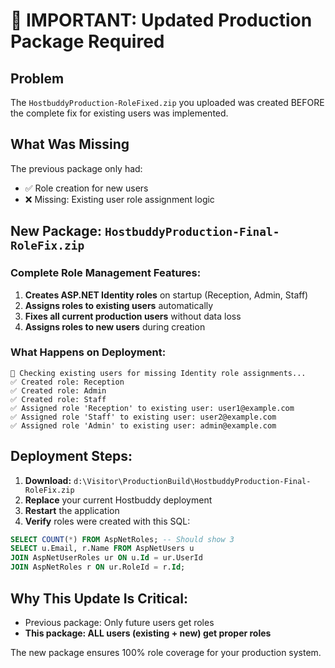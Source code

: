 # 🚨 IMPORTANT: Updated Production Package Required

## Problem
The `HostbuddyProduction-RoleFixed.zip` you uploaded was created BEFORE the complete fix for existing users was implemented.

## What Was Missing
The previous package only had:
- ✅ Role creation for new users
- ❌ Missing: Existing user role assignment logic

## New Package: `HostbuddyProduction-Final-RoleFix.zip`

### Complete Role Management Features:
1. **Creates ASP.NET Identity roles** on startup (Reception, Admin, Staff)
2. **Assigns roles to existing users** automatically 
3. **Fixes all current production users** without data loss
4. **Assigns roles to new users** during creation

### What Happens on Deployment:

```
🔄 Checking existing users for missing Identity role assignments...
✅ Created role: Reception
✅ Created role: Admin  
✅ Created role: Staff
✅ Assigned role 'Reception' to existing user: user1@example.com
✅ Assigned role 'Staff' to existing user: user2@example.com
✅ Assigned role 'Admin' to existing user: admin@example.com
```

## Deployment Steps:

1. **Download:** `d:\Visitor\ProductionBuild\HostbuddyProduction-Final-RoleFix.zip`
2. **Replace** your current Hostbuddy deployment
3. **Restart** the application
4. **Verify** roles were created with this SQL:

```sql
SELECT COUNT(*) FROM AspNetRoles; -- Should show 3
SELECT u.Email, r.Name FROM AspNetUsers u 
JOIN AspNetUserRoles ur ON u.Id = ur.UserId 
JOIN AspNetRoles r ON ur.RoleId = r.Id;
```

## Why This Update Is Critical:
- Previous package: Only future users get roles
- **This package: ALL users (existing + new) get proper roles**

The new package ensures 100% role coverage for your production system.

